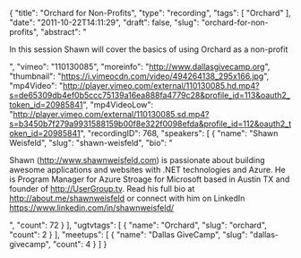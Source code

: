 {
  "title": "Orchard for Non-Profits",
  "type": "recording",
  "tags": [
    "Orchard"
  ],
  "date": "2011-10-22T14:11:29",
  "draft": false,
  "slug": "orchard-for-non-profits",
  "abstract": "<p>In this session Shawn will cover the basics of using Orchard as a non-profit</p>",
  "vimeo": "110130085",
  "moreinfo": "http://www.dallasgivecamp.org",
  "thumbnail": "https://i.vimeocdn.com/video/494264138_295x166.jpg",
  "mp4Video": "http://player.vimeo.com/external/110130085.hd.mp4?s=de65309db4ef0b5ccc75139a16ea888fa4779c28&profile_id=113&oauth2_token_id=20985841",
  "mp4VideoLow": "http://player.vimeo.com/external/110130085.sd.mp4?s=b3450b7f279a9931588159b00f8e322f0098efda&profile_id=112&oauth2_token_id=20985841",
  "recordingID": 768,
  "speakers": [
    {
      "name": "Shawn Weisfeld",
      "slug": "shawn-weisfeld",
      "bio": "<p>Shawn (http://www.shawnweisfeld.com) is passionate about building awesome applications and websites with .NET technologies and Azure. He is Program Manager for Azure Stroage for Microsoft based in Austin TX and founder of http://UserGroup.tv. Read his full bio at http://about.me/shawnweisfeld or connect with him on LinkedIn https://www.linkedin.com/in/shawnweisfeld/</p>",
      "count": 72
    }
  ],
  "ugtvtags": [
    {
      "name": "Orchard",
      "slug": "orchard",
      "count": 2
    }
  ],
  "meetups": [
    {
      "name": "Dallas GiveCamp",
      "slug": "dallas-givecamp",
      "count": 4
    }
  ]
}